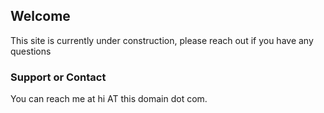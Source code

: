## Welcome

This site is currently under construction, please reach out if you have any questions



### Support or Contact

You can reach me at hi AT this domain dot com. 

